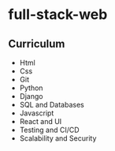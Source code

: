 # full-stack-web

## Curriculum
- Html
- Css
- Git
- Python
- Django
- SQL and Databases
- Javascript
- React and UI
- Testing and CI/CD
- Scalability and Security
